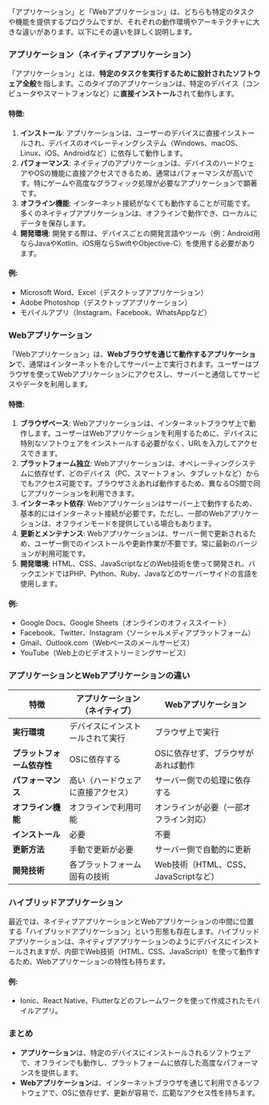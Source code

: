 「アプリケーション」と「Webアプリケーション」は、どちらも特定のタスクや機能を提供するプログラムですが、それぞれの動作環境やアーキテクチャに大きな違いがあります。以下にその違いを詳しく説明します。

### アプリケーション（ネイティブアプリケーション）
「アプリケーション」とは、**特定のタスクを実行するために設計されたソフトウェア全般**を指します。このタイプのアプリケーションは、特定のデバイス（コンピュータやスマートフォンなど）に**直接インストール**されて動作します。

#### 特徴:
1. **インストール**: アプリケーションは、ユーザーのデバイスに直接インストールされ、デバイスのオペレーティングシステム（Windows、macOS、Linux、iOS、Androidなど）に依存して動作します。
2. **パフォーマンス**: ネイティブのアプリケーションは、デバイスのハードウェアやOSの機能に直接アクセスできるため、通常はパフォーマンスが高いです。特にゲームや高度なグラフィック処理が必要なアプリケーションで顕著です。
3. **オフライン機能**: インターネット接続がなくても動作することが可能です。多くのネイティブアプリケーションは、オフラインで動作でき、ローカルにデータを保存します。
4. **開発環境**: 開発する際は、デバイスごとの開発言語やツール（例：Android用ならJavaやKotlin、iOS用ならSwiftやObjective-C）を使用する必要があります。

#### 例:
- Microsoft Word、Excel（デスクトップアプリケーション）
- Adobe Photoshop（デスクトップアプリケーション）
- モバイルアプリ（Instagram、Facebook、WhatsAppなど）

### Webアプリケーション
「Webアプリケーション」は、**Webブラウザを通じて動作するアプリケーション**で、通常はインターネットを介してサーバー上で実行されます。ユーザーはブラウザを使ってWebアプリケーションにアクセスし、サーバーと通信してサービスやデータを利用します。

#### 特徴:
1. **ブラウザベース**: Webアプリケーションは、インターネットブラウザ上で動作します。ユーザーはWebアプリケーションを利用するために、デバイスに特別なソフトウェアをインストールする必要がなく、URLを入力してアクセスできます。
2. **プラットフォーム独立**: Webアプリケーションは、オペレーティングシステムに依存せず、どのデバイス（PC、スマートフォン、タブレットなど）からでもアクセス可能です。ブラウザさえあれば動作するため、異なるOS間で同じアプリケーションを利用できます。
3. **インターネット依存**: Webアプリケーションはサーバー上で動作するため、基本的にはインターネット接続が必要です。ただし、一部のWebアプリケーションは、オフラインモードを提供している場合もあります。
4. **更新とメンテナンス**: Webアプリケーションは、サーバー側で更新されるため、ユーザー側でのインストールや更新作業が不要です。常に最新のバージョンが利用可能です。
5. **開発環境**: HTML、CSS、JavaScriptなどのWeb技術を使って開発され、バックエンドではPHP、Python、Ruby、Javaなどのサーバーサイドの言語を使用します。

#### 例:
- Google Docs、Google Sheets（オンラインのオフィススイート）
- Facebook、Twitter、Instagram（ソーシャルメディアプラットフォーム）
- Gmail、Outlook.com（Webベースのメールサービス）
- YouTube（Web上のビデオストリーミングサービス）

### アプリケーションとWebアプリケーションの違い

| 特徴           | アプリケーション（ネイティブ）   | Webアプリケーション           |
|----------------|----------------------------|---------------------------|
| **実行環境**     | デバイスにインストールされて実行 | ブラウザ上で実行              |
| **プラットフォーム依存性** | OSに依存する                   | OSに依存せず、ブラウザがあれば動作 |
| **パフォーマンス**   | 高い（ハードウェアに直接アクセス） | サーバー側での処理に依存する    |
| **オフライン機能**   | オフラインで利用可能             | オンラインが必要（一部オフライン対応）|
| **インストール**     | 必要                        | 不要                        |
| **更新方法**       | 手動で更新が必要               | サーバー側で自動的に更新        |
| **開発技術**       | 各プラットフォーム固有の技術     | Web技術（HTML、CSS、JavaScriptなど）|

### ハイブリッドアプリケーション
最近では、ネイティブアプリケーションとWebアプリケーションの中間に位置する「ハイブリッドアプリケーション」という形態も存在します。ハイブリッドアプリケーションは、ネイティブアプリケーションのようにデバイスにインストールされますが、内部でWeb技術（HTML、CSS、JavaScript）を使って動作するため、Webアプリケーションの特性も持ちます。

#### 例:
- Ionic、React Native、Flutterなどのフレームワークを使って作成されたモバイルアプリ。

### まとめ
- **アプリケーション**は、特定のデバイスにインストールされるソフトウェアで、オフラインでも動作し、プラットフォームに依存した高度なパフォーマンスを提供します。
- **Webアプリケーション**は、インターネットブラウザを通じて利用できるソフトウェアで、OSに依存せず、更新が容易で、広範なアクセス性を持ちます。
